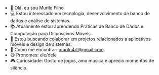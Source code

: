 - 👋 Olá, eu sou Murilo Filho
- 💻 Estou interessado em tecnologia, desenvolvimento de banco de dados e análise de sistemas.
- 📚 Atualmente estou aprendendo Práticas de Banco de Dados e Computação para Dispositivos Móveis.
- 🤝 Estou buscando colaborar em projetos relacionados a aplicativos móveis e design de sistemas.
- 📧 Como me encontrar: murilo4rt@gmail.com
- 😄 Pronomes: ele/dele
- 🎮 Curiosidade: Gosto de jogos, amo música e aprecio momentos de silêncio.

<!---
muril0fh/muril0fh is a ✨ special ✨ repository because its `README.md` (this file) appears on your GitHub profile.
You can click the Preview link to take a look at your changes.
--->
